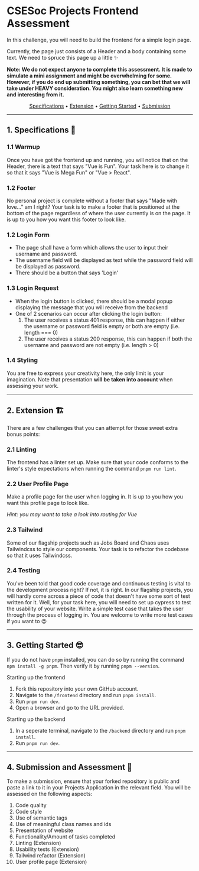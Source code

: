 # CSESoc Projects Frontend Assessment

In this challenge, you will need to build the frontend for a simple login page.

Currently, the page just consists of a Header and a body containing some text. We need to spruce this page up a little ✨

**Note: We do not expect anyone to complete this assessment. It is made to simulate a mini assignment and might be overwhelming for some. However, if you do end up submitting something, you can bet that we will take under HEAVY consideration. You might also learn something new and interesting from it.**

<p align="center">
  <a href="#specifications">Specifications</a> •
  <a href="#extension">Extension</a> •
  <a href="#getting-started">Getting Started</a> •
  <a href="#submission">Submission</a>
</p>

<hr />

<h2 id="specifications">1. Specifications 🔧</h2>

### 1.1 Warmup
Once you have got the frontend up and running, you will notice that on the Header, there is a text that says "Vue is Fun". Your task here is to change it so that it says "Vue is Mega Fun" or "Vue > React".

### 1.2 Footer
No personal project is complete without a footer that says "Made with love..." am I right? Your task is to make a footer that is positioned at the bottom of the page regardless of where the user currently is on the page. It is up to you how you want this footer to look like.

### 1.2 Login Form
- The page shall have a form which allows the user to input their username and password.
- The username field will be displayed as text while the password field will be displayed as password.
- There should be a button that says 'Login'

### 1.3 Login Request
- When the login button is clicked, there should be a modal popup displaying the message that you will receive from the backend
- One of 2 scenarios can occur after clicking the login button:
  1. The user receives a status 401 response, this can happen if either the username or password field is empty or both are empty (i.e. length === 0)
  2. The user receives a status 200 response, this can happen if both the username and password are not empty (i.e. length > 0)

### 1.4 Styling
You are free to express your creativity here, the only limit is your imagination. Note that presentation **will be taken into account** when assessing your work.

<hr /> 

<h2 id="extension">2. Extension 🏗️</h2>
There are a few challenges that you can attempt for those sweet extra bonus points:

### 2.1 Linting
The frontend has a linter set up. Make sure that your code conforms to the linter's style expectations when running the command `pnpm run lint`.

### 2.2 User Profile Page
Make a profile page for the user when logging in. It is up to you how you want this profile page to look like.

*Hint: you may want to take a look into routing for Vue*

### 2.3 Tailwind
Some of our flagship projects such as Jobs Board and Chaos uses Tailwindcss to style our components. Your task is to refactor the codebase so that it uses Tailwindcss.

### 2.4 Testing
You've been told that good code coverage and continuous testing is vital to the development process right? If not, it is right. In our flagship projects, you will hardly come across a piece of code that doesn't have some sort of test written for it. Well, for your task here, you will need to set up cypress to test the usability of your website. Write a simple test case that takes the user through the process of logging in. You are welcome to write more test cases if you want to :wink:

<hr /> 

<h2 id="getting-started">3. Getting Started 😎</h2>

If you do not have `pnpm` installed, you can do so by running the command `npm install -g pnpm`. Then verify it by running `pnpm --version`.

Starting up the frontend
1. Fork this repository into your own GitHub account.
2. Navigate to the `/frontend` directory and run `pnpm install`.
3. Run `pnpm run dev`.
4. Open a browser and go to the URL provided.

Starting up the backend
1. In a seperate terminal, navigate to the `/backend` directory and run `pnpm install`.
2. Run `pnpm run dev`.

<hr />

<h2 id="submission">4. Submission and Assessment 🏁</h2>

To make a submission, ensure that your forked repository is public and paste a link to it in your Projects Application in the relevant field. You will be assessed on the following aspects:
1. Code quality
2. Code style
3. Use of semantic tags
4. Use of meaningful class names and ids
5. Presentation of website
6. Functionality/Amount of tasks completed
7. Linting (Extension)
8. Usability tests (Extension)
9. Tailwind refactor (Extension)
10. User profile page (Extension)

